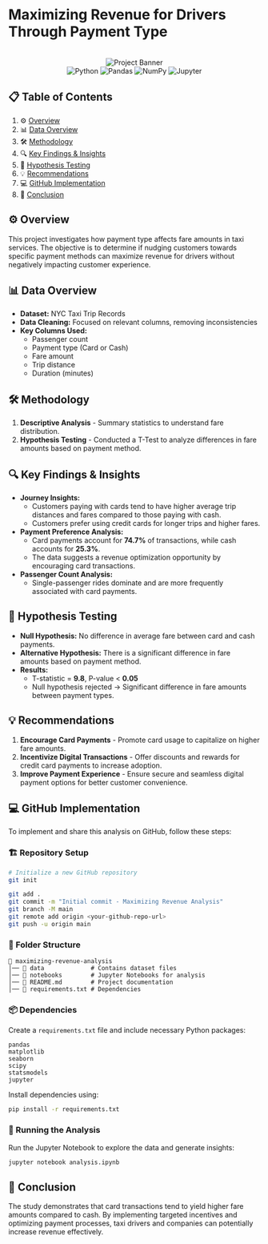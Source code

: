 # Maximizing Revenue for Drivers Through Payment Type

<div align="center">
  <br />
      <img src="https://github.com/user-attachments/assets/d1ab8588-4c79-4120-b760-c6baaa513b22" alt="Project Banner">
  <br />

  <div>
    <img src="https://img.shields.io/badge/-Python-black?style=for-the-badge&logoColor=white&logo=python&color=3776AB" alt="Python" />
    <img src="https://img.shields.io/badge/-Pandas-black?style=for-the-badge&logoColor=white&logo=pandas&color=150458" alt="Pandas" />
    <img src="https://img.shields.io/badge/-NumPy-black?style=for-the-badge&logoColor=white&logo=numpy&color=013243" alt="NumPy" />
    <img src="https://img.shields.io/badge/-Jupyter-black?style=for-the-badge&logoColor=white&logo=jupyter&color=F37626" alt="Jupyter" />
  </div>
</div>

## 📋 Table of Contents
1. ⚙️ [Overview](#overview)
2. 📊 [Data Overview](#data-overview)
3. 🛠 [Methodology](#methodology)
4. 🔍 [Key Findings & Insights](#key-findings--insights)
5. 🧪 [Hypothesis Testing](#hypothesis-testing)
6. 💡 [Recommendations](#recommendations)
7. 💻 [GitHub Implementation](#github-implementation)
8. 📎 [Conclusion](#conclusion)

## ⚙️ Overview
This project investigates how payment type affects fare amounts in taxi services. The objective is to determine if nudging customers towards specific payment methods can maximize revenue for drivers without negatively impacting customer experience.

## 📊 Data Overview
- **Dataset:** NYC Taxi Trip Records
- **Data Cleaning:** Focused on relevant columns, removing inconsistencies
- **Key Columns Used:**
  - Passenger count
  - Payment type (Card or Cash)
  - Fare amount
  - Trip distance
  - Duration (minutes)

## 🛠 Methodology
1. **Descriptive Analysis** - Summary statistics to understand fare distribution.
2. **Hypothesis Testing** - Conducted a T-Test to analyze differences in fare amounts based on payment method.

## 🔍 Key Findings & Insights
- **Journey Insights:**
  - Customers paying with cards tend to have higher average trip distances and fares compared to those paying with cash.
  - Customers prefer using credit cards for longer trips and higher fares.
- **Payment Preference Analysis:**
  - Card payments account for **74.7%** of transactions, while cash accounts for **25.3%**.
  - The data suggests a revenue optimization opportunity by encouraging card transactions.
- **Passenger Count Analysis:**
  - Single-passenger rides dominate and are more frequently associated with card payments.

## 🧪 Hypothesis Testing
- **Null Hypothesis:** No difference in average fare between card and cash payments.
- **Alternative Hypothesis:** There is a significant difference in fare amounts based on payment method.
- **Results:**
  - T-statistic = **9.8**, P-value < **0.05**
  - Null hypothesis rejected → Significant difference in fare amounts between payment types.

## 💡 Recommendations
1. **Encourage Card Payments** - Promote card usage to capitalize on higher fare amounts.
2. **Incentivize Digital Transactions** - Offer discounts and rewards for credit card payments to increase adoption.
3. **Improve Payment Experience** - Ensure secure and seamless digital payment options for better customer convenience.

## 💻 GitHub Implementation
To implement and share this analysis on GitHub, follow these steps:

### 🏗 Repository Setup
```bash
# Initialize a new GitHub repository
git init

git add .
git commit -m "Initial commit - Maximizing Revenue Analysis"
git branch -M main
git remote add origin <your-github-repo-url>
git push -u origin main
```

### 📂 Folder Structure
```plaintext
📂 maximizing-revenue-analysis
│── 📂 data             # Contains dataset files
│── 📂 notebooks        # Jupyter Notebooks for analysis
│── 📜 README.md        # Project documentation
│── 📜 requirements.txt # Dependencies
```

### 📦 Dependencies
Create a `requirements.txt` file and include necessary Python packages:
```plaintext
pandas
matplotlib
seaborn
scipy
statsmodels
jupyter
```
Install dependencies using:
```bash
pip install -r requirements.txt
```

### 🚀 Running the Analysis
Run the Jupyter Notebook to explore the data and generate insights:
```bash
jupyter notebook analysis.ipynb
```

## 📎 Conclusion
The study demonstrates that card transactions tend to yield higher fare amounts compared to cash. By implementing targeted incentives and optimizing payment processes, taxi drivers and companies can potentially increase revenue effectively.

